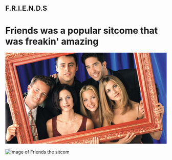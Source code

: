 ## F.R.I.E.N.D.S

# Friends was a popular sitcome that was freakin' amazing

![Image of a cast](photos/friends.jpg "Nice")

![Image of Friends the sitcom](https://www.lavanguardia.com/r/GODO/LV/p7/WebSite/2020/02/07/Recortada/img_psola_20161224-112052_imagenes_lv_terceros_friends-cast-tease-today-160210_6ca71665c852d45fb8e39214f8a93681-kX9G-U473317679700RTD-992x558@LaVanguardia-Web.jpg "Friends Temp 6")
